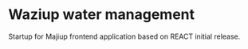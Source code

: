 # Waziup water management 

Startup for Majiup frontend application based on REACT initial release.
